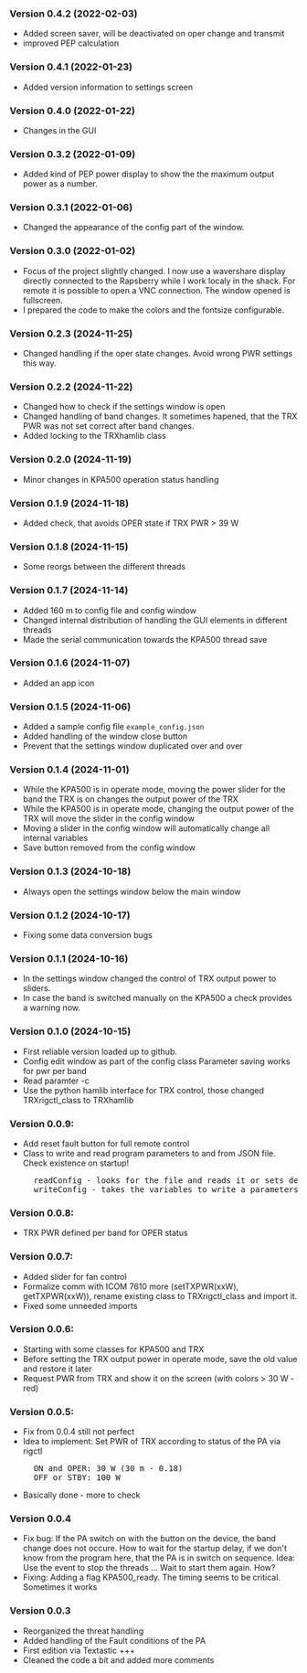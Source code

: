 ### Version 0.4.2 (2022-02-03)
- Added screen saver, will be deactivated on oper change and transmit
- improved PEP calculation

### Version 0.4.1 (2022-01-23)
- Added version information to settings screen

### Version 0.4.0 (2022-01-22)
- Changes in the GUI

### Version 0.3.2 (2022-01-09)
- Added kind of PEP power display to show the the maximum output power as a number. 

### Version 0.3.1 (2022-01-06)
- Changed the appearance of the config part of the window. 

### Version 0.3.0 (2022-01-02)
- Focus of the project slightly changed. I now use a wavershare display directly connected to the Rapsberry while I work localy in the shack. For remote it is possible to open a VNC connection. The window opened is fullscreen.
- I prepared the code to make the colors and the fontsize configurable.

### Version 0.2.3 (2024-11-25)
- Changed handling if the oper state changes. Avoid wrong PWR settings this way.

### Version 0.2.2 (2024-11-22)
- Changed how to check if the settings window is open
- Changed handling of band changes. It sometimes hapened, that the TRX PWR was not set correct after band changes.
- Added locking to the TRXhamlib class

### Version 0.2.0 (2024-11-19)
- Minor changes in KPA500 operation status handling

### Version 0.1.9 (2024-11-18)
- Added check, that avoids OPER state if TRX PWR > 39 W

### Version 0.1.8 (2024-11-15)
- Some reorgs between the different threads

### Version 0.1.7 (2024-11-14)
- Added 160 m to config file and config window
- Changed internal distribution of handling the GUI elements in different threads
- Made the serial communication towards the KPA500 thread save

### Version 0.1.6 (2024-11-07)
- Added an app icon

### Version 0.1.5 (2024-11-06)
- Added a sample config file ```example_config.json```
- Added handling of the window close button
- Prevent that the settings window duplicated over and over

### Version 0.1.4 (2024-11-01)
- While the KPA500 is in operate mode, moving the power slider for the band the TRX is on changes the output power of the TRX
- While the KPA500 is in operate mode, changing the output power of the TRX will move the slider in the config window
- Moving a slider in the config window will automatically change all internal variables
- Save button removed from the config window

### Version 0.1.3 (2024-10-18)
- Always open the settings window below the main window

### Version 0.1.2 (2024-10-17)
- Fixing some data conversion bugs

### Version 0.1.1 (2024-10-16)
- In the settings window changed the control of TRX output power to sliders.
- In case the band is switched manually on the KPA500 a check provides a warning now.

### Version 0.1.0 (2024-10-15)
- First reliable version loaded up to github.
- Config edit window as part of the config class
  Parameter saving works for pwr per band
- Read paramter -c <configFileName>
- Use the python hamlib interface for TRX control, those changed TRXrigctl_class to TRXhamlib

### Version 0.0.9:
- Add reset fault button for full remote control
- Class to write and read program parameters to and from JSON file. Check existence on startup!
<pre>     readConfig - looks for the file and reads it or sets default values 
     writeConfig - takes the variables to write a parameters and writes the config file</pre>
     
### Version 0.0.8:
- TRX PWR defined per band for OPER status

### Version 0.0.7:
- Added slider for fan control
- Formalize comm with ICOM 7610 more (setTXPWR(xxW), getTXPWR(xxW)), rename existing class to TRXrigctl_class and import it.
- Fixed some unneeded imports

### Version 0.0.6:
- Starting with some classes for KPA500 and TRX
- Before setting the TRX output power in operate mode, save the old value and restore it later
- Request PWR from TRX and show it on the screen (with colors > 30 W - red)

### Version 0.0.5:
- Fix from 0.0.4 still not perfect
- Idea to implement: Set PWR of TRX according to status of the PA via rigctl<br>
<pre>
     ON and OPER: 30 W (30 m - 0.18)
     OFF or STBY: 100 W
</pre>
- Basically done - more to check

### Version 0.0.4
- Fix bug: If the PA switch on with the button on the device, the band change
            does not occure. How to wait for the startup delay, if we don't know
            from the program here, that the PA is in switch on sequence.
            Idea: Use the event to stop the threads ... Wait to start them again. How?
- Fixing: Adding a flag KPA500_ready. The timing seems to be critical. Sometimes it works

### Version 0.0.3
- Reorganized the threat handling
- Added handling of the Fault conditions of the PA
- First edition via Textastic +++
- Cleaned the code a bit and added more comments

